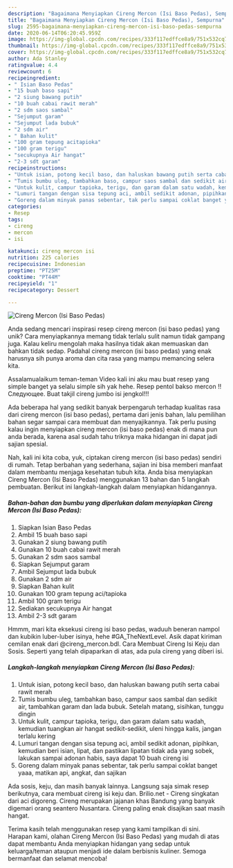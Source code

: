 ```yaml
---
description: "Bagaimana Menyiapkan Cireng Mercon (Isi Baso Pedas), Sempurna"
title: "Bagaimana Menyiapkan Cireng Mercon (Isi Baso Pedas), Sempurna"
slug: 2595-bagaimana-menyiapkan-cireng-mercon-isi-baso-pedas-sempurna
date: 2020-06-14T06:20:45.959Z
image: https://img-global.cpcdn.com/recipes/333f117edffce8a9/751x532cq70/cireng-mercon-isi-baso-pedas-foto-resep-utama.jpg
thumbnail: https://img-global.cpcdn.com/recipes/333f117edffce8a9/751x532cq70/cireng-mercon-isi-baso-pedas-foto-resep-utama.jpg
cover: https://img-global.cpcdn.com/recipes/333f117edffce8a9/751x532cq70/cireng-mercon-isi-baso-pedas-foto-resep-utama.jpg
author: Ada Stanley
ratingvalue: 4.4
reviewcount: 6
recipeingredient:
- " Isian Baso Pedas"
- "15 buah baso sapi"
- "2 siung bawang putih"
- "10 buah cabai rawit merah"
- "2 sdm saos sambal"
- "Sejumput garam"
- "Sejumput lada bubuk"
- "2 sdm air"
- " Bahan kulit"
- "100 gram tepung acitapioka"
- "100 gram terigu"
- "secukupnya Air hangat"
- "2-3 sdt garam"
recipeinstructions:
- "Untuk isian, potong kecil baso, dan haluskan bawang putih serta cabai rawit merah"
- "Tumis bumbu uleg, tambahkan baso, campur saos sambal dan sedikit air, tambahkan garam dan lada bubuk. Setelah matang, sisihkan, tunggu dingin"
- "Untuk kulit, campur tapioka, terigu, dan garam dalam satu wadah, kemudian tuangkan air hangat sedikit-sedikit, uleni hingga kalis, jangan terlalu kering"
- "Lumuri tangan dengan sisa tepung aci, ambil sedikit adonan, pipihkan, kemudian beri isian, lipat, dan pastikan lipatan tidak ada yang sobek, lakukan sampai adonan habis, saya dapat 10 buah cireng isi"
- "Goreng dalam minyak panas sebentar, tak perlu sampai coklat banget yaaa, matikan api, angkat, dan sajikan"
categories:
- Resep
tags:
- cireng
- mercon
- isi

katakunci: cireng mercon isi 
nutrition: 225 calories
recipecuisine: Indonesian
preptime: "PT25M"
cooktime: "PT44M"
recipeyield: "1"
recipecategory: Dessert

---
```



![Cireng Mercon (Isi Baso Pedas)](https://img-global.cpcdn.com/recipes/333f117edffce8a9/751x532cq70/cireng-mercon-isi-baso-pedas-foto-resep-utama.jpg)

Anda sedang mencari inspirasi resep cireng mercon (isi baso pedas) yang unik? Cara menyiapkannya memang tidak terlalu sulit namun tidak gampang juga. Kalau keliru mengolah maka hasilnya tidak akan memuaskan dan bahkan tidak sedap. Padahal cireng mercon (isi baso pedas) yang enak harusnya sih punya aroma dan cita rasa yang mampu memancing selera kita.

Assalamualaikum teman-teman Video kali ini aku mau buat resep yang simple banget ya selalu simple sih yak hehe. Resep pentol bakso mercon !! Следующее. Buat takjil cireng jumbo isi jengkol!!!

Ada beberapa hal yang sedikit banyak berpengaruh terhadap kualitas rasa dari cireng mercon (isi baso pedas), pertama dari jenis bahan, lalu pemilihan bahan segar sampai cara membuat dan menyajikannya. Tak perlu pusing kalau ingin menyiapkan cireng mercon (isi baso pedas) enak di mana pun anda berada, karena asal sudah tahu triknya maka hidangan ini dapat jadi sajian spesial.


Nah, kali ini kita coba, yuk, ciptakan cireng mercon (isi baso pedas) sendiri di rumah. Tetap berbahan yang sederhana, sajian ini bisa memberi manfaat dalam membantu menjaga kesehatan tubuh kita. Anda bisa menyiapkan Cireng Mercon (Isi Baso Pedas) menggunakan 13 bahan dan 5 langkah pembuatan. Berikut ini langkah-langkah dalam menyiapkan hidangannya.

<!--inarticleads1-->

##### Bahan-bahan dan bumbu yang diperlukan dalam menyiapkan Cireng Mercon (Isi Baso Pedas):

1. Siapkan  Isian Baso Pedas
1. Ambil 15 buah baso sapi
1. Gunakan 2 siung bawang putih
1. Gunakan 10 buah cabai rawit merah
1. Gunakan 2 sdm saos sambal
1. Siapkan Sejumput garam
1. Ambil Sejumput lada bubuk
1. Gunakan 2 sdm air
1. Siapkan  Bahan kulit
1. Gunakan 100 gram tepung aci/tapioka
1. Ambil 100 gram terigu
1. Sediakan secukupnya Air hangat
1. Ambil 2-3 sdt garam


Hmmm, mari kita eksekusi cireng isi baso pedas, waduuh beneran nampol dan kubikin luber-luber isinya, hehe #GA_TheNextLevel. Asik dapat kiriman cemilan enak dari @cireng_mercon.bdl. Cara Membuat Cireng Isi Keju dan Sosis. Seperti yang telah dipaparkan di atas, ada pula cireng yang diberi isi. 

<!--inarticleads2-->

##### Langkah-langkah menyiapkan Cireng Mercon (Isi Baso Pedas):

1. Untuk isian, potong kecil baso, dan haluskan bawang putih serta cabai rawit merah
1. Tumis bumbu uleg, tambahkan baso, campur saos sambal dan sedikit air, tambahkan garam dan lada bubuk. Setelah matang, sisihkan, tunggu dingin
1. Untuk kulit, campur tapioka, terigu, dan garam dalam satu wadah, kemudian tuangkan air hangat sedikit-sedikit, uleni hingga kalis, jangan terlalu kering
1. Lumuri tangan dengan sisa tepung aci, ambil sedikit adonan, pipihkan, kemudian beri isian, lipat, dan pastikan lipatan tidak ada yang sobek, lakukan sampai adonan habis, saya dapat 10 buah cireng isi
1. Goreng dalam minyak panas sebentar, tak perlu sampai coklat banget yaaa, matikan api, angkat, dan sajikan


Ada sosis, keju, dan masih banyak lainnya. Langsung saja simak resep berikutnya, cara membuat cireng isi keju dan. Brilio.net - Cireng singkatan dari aci digoreng. Cireng merupakan jajanan khas Bandung yang banyak digemari orang seantero Nusantara. Cireng paling enak disajikan saat masih hangat. 

Terima kasih telah menggunakan resep yang kami tampilkan di sini. Harapan kami, olahan Cireng Mercon (Isi Baso Pedas) yang mudah di atas dapat membantu Anda menyiapkan hidangan yang sedap untuk keluarga/teman ataupun menjadi ide dalam berbisnis kuliner. Semoga bermanfaat dan selamat mencoba!

